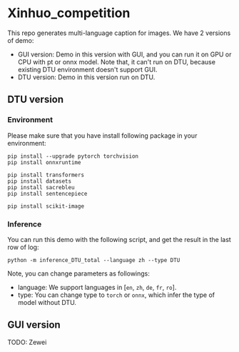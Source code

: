 # Xinhuo_competition

This repo generates multi-language caption for images. We have 2 versions of demo:

+ GUI version: Demo in this version with GUI, and you can run it on GPU or CPU with pt or onnx model. Note that, it
  can't run on DTU, because existing DTU environment doesn't support GUI.
+ DTU version: Demo in this version run on DTU.

## DTU version

### Environment

Please make sure that you have install following package in your environment:

```shell
pip install --upgrade pytorch torchvision
pip install onnxruntime

pip install transformers
pip install datasets
pip install sacrebleu
pip install sentencepiece

pip install scikit-image
```

### Inference

You can run this demo with the following script, and get the result in the last row of log:

```shell
python -m inference_DTU_total --language zh --type DTU
```

Note, you can change parameters as followings:

+ language: We support languages in [`en`, `zh`, `de`, `fr`, `ro`].
+ type: You can change type to `torch` or `onnx`, which infer the type of model without DTU.

## GUI version

TODO: Zewei